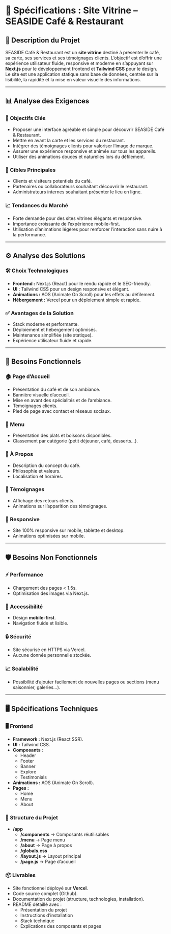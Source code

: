 # 📑 Spécifications : Site Vitrine – SEASIDE Café & Restaurant

## 📝 Description du Projet  
SEASIDE Café & Restaurant est un **site vitrine** destiné à présenter le café, sa carte, ses services et ses témoignages clients. L’objectif est d’offrir une expérience utilisateur fluide, responsive et moderne en s’appuyant sur **Next.js** pour le développement frontend et **Tailwind CSS** pour le design.  
Le site est une application statique sans base de données, centrée sur la lisibilité, la rapidité et la mise en valeur visuelle des informations.

---

## 📊 Analyse des Exigences  

### 🎯 Objectifs Clés  
- Proposer une interface agréable et simple pour découvrir SEASIDE Café & Restaurant.  
- Mettre en avant la carte et les services du restaurant.  
- Intégrer des témoignages clients pour valoriser l’image de marque.  
- Assurer une expérience responsive et animée sur tous les appareils.  
- Utiliser des animations douces et naturelles lors du défilement.

### 🎯 Cibles Principales  
- Clients et visiteurs potentiels du café.  
- Partenaires ou collaborateurs souhaitant découvrir le restaurant.  
- Administrateurs internes souhaitant présenter le lieu en ligne.

### 📈 Tendances du Marché  
- Forte demande pour des sites vitrines élégants et responsive.  
- Importance croissante de l’expérience mobile-first.  
- Utilisation d’animations légères pour renforcer l’interaction sans nuire à la performance.

---

## ⚙️ Analyse des Solutions  

### 🛠️ Choix Technologiques  
- **Frontend :** Next.js (React) pour le rendu rapide et le SEO-friendly.  
- **UI :** Tailwind CSS pour un design responsive et élégant.  
- **Animations :** AOS (Animate On Scroll) pour les effets au défilement.  
- **Hébergement :** Vercel pour un déploiement simple et rapide.

### ✅ Avantages de la Solution  
- Stack moderne et performante.  
- Déploiement et hébergement optimisés.  
- Maintenance simplifiée (site statique).  
- Expérience utilisateur fluide et rapide.

---

## 📌 Besoins Fonctionnels  

### 🏠 Page d’Accueil  
- Présentation du café et de son ambiance.  
- Bannière visuelle d’accueil.  
- Mise en avant des spécialités et de l’ambiance.  
- Témoignages clients.  
- Pied de page avec contact et réseaux sociaux.

### 📜 Menu  
- Présentation des plats et boissons disponibles.  
- Classement par catégorie (petit déjeuner, café, desserts…).

### 📝 À Propos  
- Description du concept du café.  
- Philosophie et valeurs.  
- Localisation et horaires.

### 💬 Témoignages  
- Affichage des retours clients.  
- Animations sur l’apparition des témoignages.

### 📱 Responsive  
- Site 100% responsive sur mobile, tablette et desktop.  
- Animations optimisées sur mobile.

---

## 🛡️ Besoins Non Fonctionnels  

### ⚡ Performance  
- Chargement des pages < 1.5s.  
- Optimisation des images via Next.js.

### 📱 Accessibilité  
- Design **mobile-first**.  
- Navigation fluide et lisible.

### 🔒 Sécurité  
- Site sécurisé en HTTPS via Vercel.  
- Aucune donnée personnelle stockée.

### 📈 Scalabilité  
- Possibilité d’ajouter facilement de nouvelles pages ou sections (menu saisonnier, galeries…).

---

## 🖥️ Spécifications Techniques  

### 🖥️ Frontend  
- **Framework :** Next.js (React SSR).  
- **UI :** Tailwind CSS.  
- **Composants :**  
  - Header  
  - Footer  
  - Banner  
  - Explore  
  - Testimonials  
- **Animations :** AOS (Animate On Scroll).  
- **Pages :**  
  - Home  
  - Menu  
  - About

### 📂 Structure du Projet  
- **/app**  
  - **/components** → Composants réutilisables  
  - **/menu** → Page menu  
  - **/about** → Page à propos  
  - **/globals.css**  
  - **/layout.js** → Layout principal  
  - **/page.js** → Page d’accueil  

### 📦 Livrables  
- Site fonctionnel déployé sur **Vercel**.  
- Code source complet (Github).  
- Documentation du projet (structure, technologies, installation).  
- README détaillé avec :  
  - Présentation du projet  
  - Instructions d’installation  
  - Stack technique  
  - Explications des composants et pages

